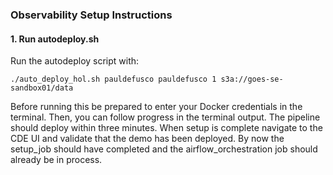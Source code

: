 ### Observability Setup Instructions

#### 1. Run autodeploy.sh

Run the autodeploy script with:

```
./auto_deploy_hol.sh pauldefusco pauldefusco 1 s3a://goes-se-sandbox01/data
```

Before running this be prepared to enter your Docker credentials in the terminal. Then, you can follow progress in the terminal output. The pipeline should deploy within three minutes. When setup is complete navigate to the CDE UI and validate that the demo has been deployed. By now the setup_job should have completed and the airflow_orchestration job should already be in process.
